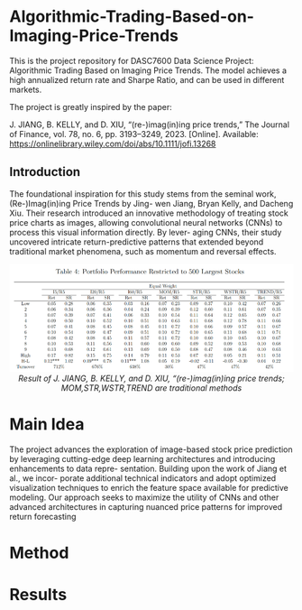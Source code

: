 # Algorithmic-Trading-Based-on-Imaging-Price-Trends
This is the project repository for DASC7600 Data Science Project: Algorithmic Trading Based on Imaging Price Trends. 
The model achieves a high annualized return rate and Sharpe Ratio, and can be used in different markets.

The project is greatly inspired by the paper: 

J. JIANG, B. KELLY, and D. XIU, “(re-)imag(in)ing price trends,”
The Journal of Finance, vol. 78, no. 6, pp. 3193–3249, 2023. [Online].
Available: https://onlinelibrary.wiley.com/doi/abs/10.1111/jofi.13268

## Introduction

The foundational inspiration for this study stems from
the seminal work, (Re-)Imag(in)ing Price Trends by Jing-
wen Jiang, Bryan Kelly, and Dacheng Xiu. Their research
introduced an innovative methodology of treating stock price
charts as images, allowing convolutional neural networks
(CNNs) to process this visual information directly. By lever-
aging CNNs, their study uncovered intricate return-predictive
patterns that extended beyond traditional market phenomena,
such as momentum and reversal effects.

<p align="center">
  <img src="./figures/paper_result.png" width="800"><br>
  <em>Result of J. JIANG, B. KELLY, and D. XIU, “(re-)imag(in)ing price trends; MOM,STR,WSTR,TREND are traditional methods</em>
</p>

# Main Idea
The project advances the exploration of image-based stock
price prediction by leveraging cutting-edge deep learning
architectures and introducing enhancements to data repre-
sentation. Building upon the work of Jiang et al., we incor-
porate additional technical indicators and adopt optimized
visualization techniques to enrich the feature space available
for predictive modeling. Our approach seeks to maximize the
utility of CNNs and other advanced architectures in capturing
nuanced price patterns for improved return forecasting

# Method

# Results
